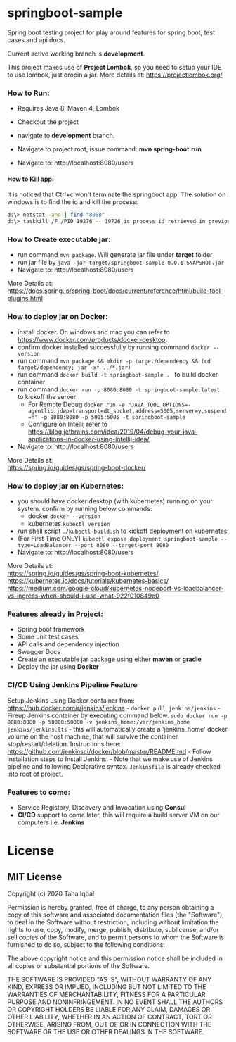 
# springboot-sample
Spring boot testing project for play around features for spring boot, test cases and api docs.


Current active working branch is **development**.

This project makes use of **Project Lombok**, so you need to setup your IDE to use lombok, just dropin a jar. More details at: https://projectlombok.org/


### How to Run:
- Requires Java 8, Maven 4, Lombok
- Checkout the project
- navigate to **development** branch.
- Navigate to project root, issue command:   **mvn spring-boot:run**

- Navigate to: http://localhost:8080/users

#### How to Kill app:
It is noticed that Ctrl+c won't terminate the springboot app. The solution on windows is to find the id and kill the process:
```sh
d:\> netstat -ano | find "8080"
d:\> taskkill /F /PID 19276 -- 19726 is process id retrieved in previous step
```
### How to Create executable jar:
- run command ```mvn package```. Will generate jar file under **target** folder
- run jar file by ```java -jar target/springboot-sample-0.0.1-SNAPSHOT.jar```
- Navigate to: http://localhost:8080/users 

More Details at:
<br>https://docs.spring.io/spring-boot/docs/current/reference/html/build-tool-plugins.html

### How to deploy jar on Docker:
- install docker. On windows and mac you can refer to https://www.docker.com/products/docker-desktop.
- confirm docker installed successfully by running command ```docker --version```
- run command ```mvn package && mkdir -p target/dependency && (cd target/dependency; jar -xf ../*.jar)```
- run command ```docker build -t springboot-sample . ``` to build docker container
- run command ```docker run -p 8080:8080 -t springboot-sample:latest ``` to kickoff the server 
    - For Remote Debug ```docker run -e "JAVA_TOOL_OPTIONS=-agentlib:jdwp=transport=dt_socket,address=5005,server=y,suspend=n" -p 8080:8080 -p 5005:5005 -t springboot-sample```
    - Configure on Intellij refer to https://blog.jetbrains.com/idea/2019/04/debug-your-java-applications-in-docker-using-intellij-idea/
- Navigate to: http://localhost:8080/users 

More Details at:
<br>https://spring.io/guides/gs/spring-boot-docker/

### How to deploy jar on Kubernetes:
- you should have docker desktop (with kubernetes) running on your system. confirm by running below commands:
    - docker ```docker --version```
    - kubernetes ```kubectl version```
- run shell script ```./kubectl-build.sh``` to kickoff deployment on kubernetes
- (For First Time ONLY) ```kubectl expose deployment springboot-sample --type=LoadBalancer --port 8080 --target-port 8080``` 
- Navigate to: http://localhost:8080/users 

More Details at:
<br>https://spring.io/guides/gs/spring-boot-kubernetes/
<br>https://kubernetes.io/docs/tutorials/kubernetes-basics/
<br>https://medium.com/google-cloud/kubernetes-nodeport-vs-loadbalancer-vs-ingress-when-should-i-use-what-922f010849e0

### Features already in Project:
- Spring boot framework
- Some unit test cases
- API calls and dependency injection
- Swagger Docs
- Create an executable jar package using either **maven** or **gradle**
- Deploy the jar using **Docker**

### CI/CD Using Jenkins Pipeline Feature

Setup Jenkins using Docker container from: https://hub.docker.com/r/jenkins/jenkins
	- ```docker pull jenkins/jenkins```
   	- Fireup Jenkins container by executing command below. ```sudo docker run -p 8080:8080 -p 50000:50000 -v jenkins_home:/var/jenkins_home jenkins/jenkins:lts```
   	- this will automatically create a 'jenkins_home' docker volume on the host machine, that will survive the container stop/restart/deletion. Instructions here: https://github.com/jenkinsci/docker/blob/master/README.md
	- Follow installation steps to Install Jenkins. 
	- Note that we make use of Jenkins pipeline and following Declarative syntax. ``Jenkinsfile`` is already checked into root of project.   	

### Features to come:
- Service Registory, Discovery and Invocation using **Consul**
- **CI/CD** support to come later, this will require a build server VM on our computers i.e. **Jenkins**

# License

## MIT License

Copyright (c) 2020 Taha Iqbal

Permission is hereby granted, free of charge, to any person obtaining a copy
of this software and associated documentation files (the "Software"), to deal
in the Software without restriction, including without limitation the rights
to use, copy, modify, merge, publish, distribute, sublicense, and/or sell
copies of the Software, and to permit persons to whom the Software is
furnished to do so, subject to the following conditions:

The above copyright notice and this permission notice shall be included in all
copies or substantial portions of the Software.

THE SOFTWARE IS PROVIDED "AS IS", WITHOUT WARRANTY OF ANY KIND, EXPRESS OR
IMPLIED, INCLUDING BUT NOT LIMITED TO THE WARRANTIES OF MERCHANTABILITY,
FITNESS FOR A PARTICULAR PURPOSE AND NONINFRINGEMENT. IN NO EVENT SHALL THE
AUTHORS OR COPYRIGHT HOLDERS BE LIABLE FOR ANY CLAIM, DAMAGES OR OTHER
LIABILITY, WHETHER IN AN ACTION OF CONTRACT, TORT OR OTHERWISE, ARISING FROM,
OUT OF OR IN CONNECTION WITH THE SOFTWARE OR THE USE OR OTHER DEALINGS IN THE
SOFTWARE.
